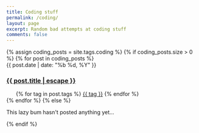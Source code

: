 ```yaml
---
title: Coding stuff
permalink: /coding/
layout: page
excerpt: Random bad attempts at coding stuff
comments: false
---
```


<div id="posts-container">
  <section class="tag-section">
    {% assign coding_posts = site.tags.coding %}
    {% if coding_posts.size > 0 %}
      {% for post in coding_posts %}
        <article class="post-item">
          <span class="post-item-date">{{ post.date | date: "%b %d, %Y" }}</span>
          <h3 class="post-item-title">
            <a href="{{ post.url }}">{{ post.title | escape }}</a>
          </h3>
          <div class="all-posts-tags" style="margin-left: 25px;">
            {% for tag in post.tags %}
              <a href="/tags#{{ tag | slugify }}" class="tag-item">{{ tag }}</a>
            {% endfor %}
          </div>
        </article>
      {% endfor %}
    {% else %}
      <p>This lazy bum hasn't posted anything yet...</p>
    {% endif %}
  </section>
</div>